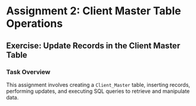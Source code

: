 # Assignment 2: Client Master Table Operations

## Exercise: Update Records in the Client Master Table

### Task Overview

This assignment involves creating a `Client_Master` table, inserting records, performing updates, and executing SQL queries to retrieve and manipulate data.